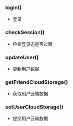 ### **login()**
- 登录

### **checkSession()**
- 检查登录态是否过期

### **updateUser()**
- 更新用户数据

### **getFriendCloudStorage()**
- 获取用户云端数据

### **setUserCloudStorage()**
- 提交用户云端数据
